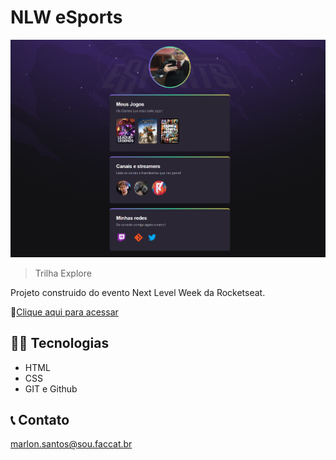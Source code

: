 # NLW eSports

![preview](./.github/preview.png)

> Trilha Explore

Projeto construido do evento Next Level Week da Rocketseat.

:link:[Clique aqui para acessar](https://mizato.github.io/NLW-eSports/)

## :technologist: Tecnologias
- HTML
- CSS
- GIT e Github

## :telephone_receiver: Contato
 marlon.santos@sou.faccat.br
